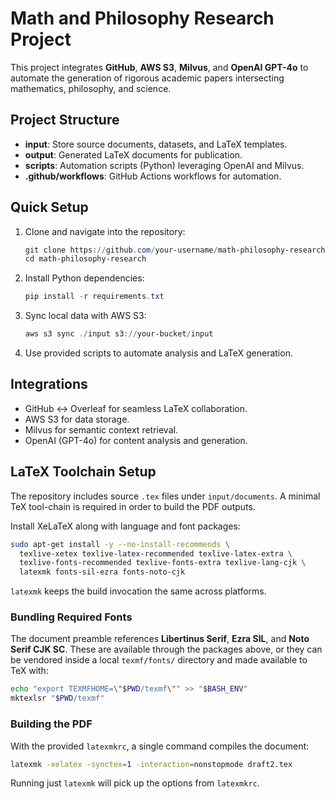 # Math and Philosophy Research Project

This project integrates **GitHub**, **AWS S3**, **Milvus**, and **OpenAI GPT-4o** to automate the generation of rigorous academic papers intersecting mathematics, philosophy, and science.

## Project Structure

- **input**: Store source documents, datasets, and LaTeX templates.
- **output**: Generated LaTeX documents for publication.
- **scripts**: Automation scripts (Python) leveraging OpenAI and Milvus.
- **.github/workflows**: GitHub Actions workflows for automation.

## Quick Setup

1. Clone and navigate into the repository:
    ```powershell
    git clone https://github.com/your-username/math-philosophy-research.git
    cd math-philosophy-research
    ```

2. Install Python dependencies:
    ```powershell
    pip install -r requirements.txt
    ```

3. Sync local data with AWS S3:
    ```powershell
    aws s3 sync ./input s3://your-bucket/input
    ```

4. Use provided scripts to automate analysis and LaTeX generation.

## Integrations

- GitHub ↔ Overleaf for seamless LaTeX collaboration.
- AWS S3 for data storage.
- Milvus for semantic context retrieval.
- OpenAI (GPT-4o) for content analysis and generation.

## LaTeX Toolchain Setup

The repository includes source `.tex` files under `input/documents`. A minimal
TeX tool-chain is required in order to build the PDF outputs.

Install XeLaTeX along with language and font packages:

```bash
sudo apt-get install -y --no-install-recommends \
  texlive-xetex texlive-latex-recommended texlive-latex-extra \
  texlive-fonts-recommended texlive-fonts-extra texlive-lang-cjk \
  latexmk fonts-sil-ezra fonts-noto-cjk
```

`latexmk` keeps the build invocation the same across platforms.

### Bundling Required Fonts

The document preamble references **Libertinus Serif**, **Ezra SIL**, and
**Noto Serif CJK SC**. These are available through the packages above, or they
can be vendored inside a local `texmf/fonts/` directory and made available to
TeX with:

```bash
echo "export TEXMFHOME=\"$PWD/texmf\"" >> "$BASH_ENV"
mktexlsr "$PWD/texmf"
```

### Building the PDF

With the provided `latexmkrc`, a single command compiles the document:

```bash
latexmk -xelatex -synctex=1 -interaction=nonstopmode draft2.tex
```

Running just `latexmk` will pick up the options from `latexmkrc`.
